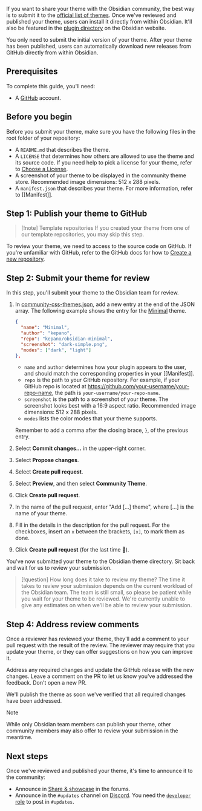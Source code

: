 If you want to share your theme with the Obsidian community, the best way is to submit it to the [official list of themes](https://github.com/obsidianmd/obsidian-releases/blob/master/community-css-themes.json). Once we've reviewed and published your theme, users can install it directly from within Obsidian. It'll also be featured in the [plugin directory](https://obsidian.md/plugins) on the Obsidian website.

You only need to submit the initial version of your theme. After your theme has been published, users can automatically download new releases from GitHub directly from within Obsidian.

## Prerequisites

To complete this guide, you'll need:

- A [GitHub](https://github.com/signup) account.

## Before you begin

Before you submit your theme, make sure you have the following files in the root folder of your repository:

- A `README.md` that describes the theme.
- A `LICENSE` that determines how others are allowed to use the theme and its source code. If you need help to pick a license for your theme, refer to [Choose a License](https://choosealicense.com/).
- A screenshot of your theme to be displayed in the community theme store. Recommended image dimensions: 512 x 288 pixels.
- A `manifest.json` that describes your theme. For more information, refer to [[Manifest]].

## Step 1: Publish your theme to GitHub

> [!note] Template repositories
> If you created your theme from one of our template repositories, you may skip this step.

To review your theme, we need to access to the source code on GitHub. If you're unfamiliar with GitHub, refer to the GitHub docs for how to [Create a new repository](https://docs.github.com/en/repositories/creating-and-managing-repositories/creating-a-new-repository).

## Step 2: Submit your theme for review

In this step, you'll submit your theme to the Obsidian team for review.

1. In [community-css-themes.json](https://github.com/obsidianmd/obsidian-releases/blob/master/community-css-themes.json), add a new entry at the end of the JSON array. The following example shows the entry for the [Minimal](https://github.com/kepano/obsidian-minimal) theme.

   ```json
   {
     "name": "Minimal",
     "author": "kepano",
     "repo": "kepano/obsidian-minimal",
     "screenshot": "dark-simple.png",
     "modes": ["dark", "light"]
   },
   ```

   - `name` and `author` determines how your plugin appears to the user, and should match the corresponding properties in your [[Manifest]].
   - `repo` is the path to your GitHub repository. For example, if your GitHub repo is located at https://github.com/your-username/your-repo-name, the path is `your-username/your-repo-name`.
   - `screenshot` is the path to a screenshot of your theme. The screenshot looks best with a 16:9 aspect ratio. Recommended image dimensions: 512 x 288 pixels.
   - `modes` lists the color modes that your theme supports.

   Remember to add a comma after the closing brace, `}`, of the previous entry.

2. Select **Commit changes...** in the upper-right corner.
3. Select **Propose changes**.
4. Select **Create pull request**.
5. Select **Preview**, and then select **Community Theme**.
6. Click **Create pull request**.
7. In the name of the pull request, enter "Add [...] theme", where [...] is the name of your theme.
8. Fill in the details in the description for the pull request. For the checkboxes, insert an `x` between the brackets, `[x]`, to mark them as done.
9. Click **Create pull request** (for the last time 🤞).

You've now submitted your theme to the Obsidian theme directory. Sit back and wait for us to review your submission.

> [!question] How long does it take to review my theme?
> The time it takes to review your submission depends on the current workload of the Obsidian team. The team is still small, so please be patient while you wait for your theme to be reviewed. We're currently unable to give any estimates on when we'll be able to review your submission.

## Step 4: Address review comments

Once a reviewer has reviewed your theme, they'll add a comment to your pull request with the result of the review. The reviewer may require that you update your theme, or they can offer suggestions on how you can improve it.

Address any required changes and update the GitHub release with the new changes. Leave a comment on the PR to let us know you've addressed the feedback. Don't open a new PR.

We'll publish the theme as soon we've verified that all required changes have been addressed.

> [!note]
> While only Obsidian team members can publish your theme, other community members may also offer to review your submission in the meantime.

## Next steps

Once we've reviewed and published your theme, it's time to announce it to the community:

- Announce in [Share & showcase](https://forum.obsidian.md/c/share-showcase/9) in the forums.
- Announce in the `#updates` channel on [Discord](https://discord.gg/veuWUTm). You need the [`developer` role](https://discord.com/channels/686053708261228577/702717892533157999/830492034807758859) to post in `#updates`.
